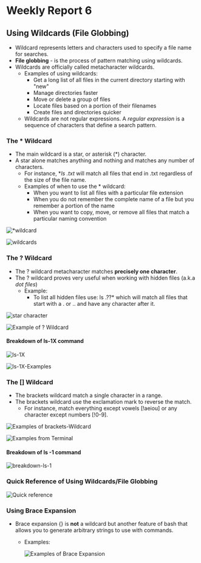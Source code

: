 # Weekly Report 6
## Using Wildcards (File Globbing)
* Wildcard represents letters and characters used to specify a file name for searches.
* **File globbing** - is the process of pattern matching using wildcards. 
* Wildcards are officially called metacharacter wildcards.
  * Examples of using wildcards:
    * Get a long list of all files in the current directory starting with "new"
    * Manage directories faster
    * Move or delete a group of files
    * Locate files based on a portion of their filenames
    * Create files and directories quicker 
  * Wildcards are not regular expressions. A *regular expression* is a sequence of characters that define a search pattern. 

### The * Wildcard
* The main wildcard is a star, or asterisk (*) character.
* A star alone matches anything and nothing and matches any number of characters. 
  * For instance, **ls *.txt** will match all files that end in .txt regardless of the size of the file name. 
  * Examples of when to use the * wildcard: 
    * When you want to list all files with a particular file extension
    * When you do not remember the complete name of a file but you remember a portion of the name
    * When you want to copy, move, or remove all files that match a particular naming convention 

![*wildcard](lstxtwildcard.png)

![wildcards](wildcards.png)

### The ? Wildcard
* The ? wildcard metacharacter matches **precisely one character**. 
* The ? wildcard proves very useful when working with hidden files (a.k.a *dot files*)
  * Example:
    * To list all hidden files use: ls .??* which will match all files that start with a . or .. and have any character after it. 

![star character](startcharacter.png)

![Example of ? Wildcard](Examples-Wildcard-QuestionMark.png)

#### Breakdown of ls-1X command

![ls-1X](ls-1X.png)

![ls-1X-Examples](Examples-ls-1X.png)

### The [] Wildcard
* The brackets wildcard match a single character in a range. 
* The brackets wildcard use the exclamation mark to reverse the match. 
  * For instance, match everything except vowels [!aeiou] or any character except numbers [!0-9].
  
![Examples of brackets-Wildcard](examples-brackets-wildcard.png)

![Examples from Terminal](Examples-brackets-Wildcard2.png)

#### Breakdown of ls -1 command 

![breakdown-ls-1](breakdown-ls-1-command.png)

### Quick Reference of Using Wildcards/File Globbing

![Quick reference](quickrefernce-wildcards-file-globbing.png)

### Using Brace Expansion 
* Brace expansion {} is **not** a wildcard but another feature of bash that allows you to generate arbitrary strings to use with commands.
  * Examples: 
    
    ![Examples of Brace Expansion](ExamplesofBraceExpansion.png)



